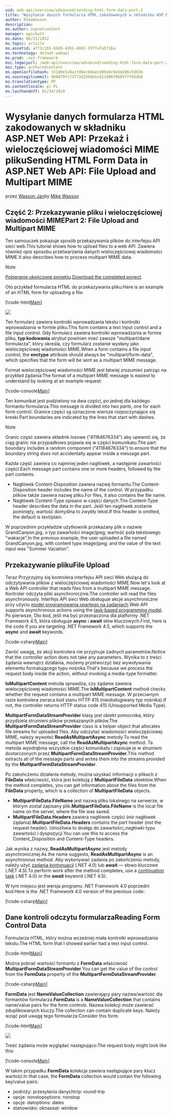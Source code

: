 ```yaml
---
uid: web-api/overview/advanced/sending-html-form-data-part-2
title: "Wysyłanie danych formularza HTML zakodowanych w składniku ASP.NET Web API: Przekaż i wieloczęściowej wiadomości MIME pliku | Dokumentacja firmy Microsoft"
author: MikeWasson
description: 
ms.author: aspnetcontent
manager: wpickett
ms.date: 06/21/2012
ms.topic: article
ms.assetid: a7f3c1b5-69d9-4261-b082-19ffafa5f16a
ms.technology: dotnet-webapi
ms.prod: .net-framework
msc.legacyurl: /web-api/overview/advanced/sending-html-form-data-part-2
msc.type: authoredcontent
ms.openlocfilehash: 331d0e520a1fd8ec84aecd09a9c9e6d286c5893b
ms.sourcegitcommit: 060879fcf3f73d2366b5c811986f8695fff65db8
ms.translationtype: MT
ms.contentlocale: pl-PL
ms.lasthandoff: 01/24/2018
---
```

<a name="sending-html-form-data-in-aspnet-web-api-file-upload-and-multipart-mime"></a><span data-ttu-id="43346-102">Wysyłanie danych formularza HTML zakodowanych w składniku ASP.NET Web API: Przekaż i wieloczęściowej wiadomości MIME pliku</span><span class="sxs-lookup"><span data-stu-id="43346-102">Sending HTML Form Data in ASP.NET Web API: File Upload and Multipart MIME</span></span>
====================
<span data-ttu-id="43346-103">przez [Wasson Jan](https://github.com/MikeWasson)</span><span class="sxs-lookup"><span data-stu-id="43346-103">by [Mike Wasson](https://github.com/MikeWasson)</span></span>

## <a name="part-2-file-upload-and-multipart-mime"></a><span data-ttu-id="43346-104">Część 2: Przekazywanie pliku i wieloczęściowej wiadomości MIME</span><span class="sxs-lookup"><span data-stu-id="43346-104">Part 2: File Upload and Multipart MIME</span></span>

<span data-ttu-id="43346-105">Ten samouczek pokazuje sposób przekazywania plików do interfejsu API sieci web.</span><span class="sxs-lookup"><span data-stu-id="43346-105">This tutorial shows how to upload files to a web API.</span></span> <span data-ttu-id="43346-106">Zawiera również opis sposobu przetwarzania danych wieloczęściowej wiadomości MIME.</span><span class="sxs-lookup"><span data-stu-id="43346-106">It also describes how to process multipart MIME data.</span></span>

> [!NOTE]
> <span data-ttu-id="43346-107">[Pobieranie ukończone projektu](https://code.msdn.microsoft.com/ASPNET-Web-API-File-Upload-a8c0fb0d).</span><span class="sxs-lookup"><span data-stu-id="43346-107">[Download the completed project](https://code.msdn.microsoft.com/ASPNET-Web-API-File-Upload-a8c0fb0d).</span></span>


<span data-ttu-id="43346-108">Oto przykład formularza HTML do przekazywania pliku:</span><span class="sxs-lookup"><span data-stu-id="43346-108">Here is an example of an HTML form for uploading a file:</span></span>

[!code-html[Main](sending-html-form-data-part-2/samples/sample1.html)]

![](sending-html-form-data-part-2/_static/image1.png)

<span data-ttu-id="43346-109">Ten formularz zawiera kontrolki wprowadzania tekstu i kontrolki wprowadzania w formie pliku.</span><span class="sxs-lookup"><span data-stu-id="43346-109">This form contains a text input control and a file input control.</span></span> <span data-ttu-id="43346-110">Gdy formularz zawiera kontrolki wprowadzania w formie pliku, **typ kodowania** atrybut powinien mieć zawsze &quot;multipart/dane formularza&quot;, który określa, czy formularz zostanie wysłany jako wieloczęściowej wiadomości MIME.</span><span class="sxs-lookup"><span data-stu-id="43346-110">When a form contains a file input control, the **enctype** attribute should always be &quot;multipart/form-data&quot;, which specifies that the form will be sent as a multipart MIME message.</span></span>

<span data-ttu-id="43346-111">Format wieloczęściowej wiadomości MIME jest łatwiej zrozumieć patrząc na przykład żądania:</span><span class="sxs-lookup"><span data-stu-id="43346-111">The format of a multipart MIME message is easiest to understand by looking at an example request:</span></span>

[!code-console[Main](sending-html-form-data-part-2/samples/sample2.cmd)]

<span data-ttu-id="43346-112">Ten komunikat jest podzielony na dwa *części*, po jednej dla każdego formantu formularza.</span><span class="sxs-lookup"><span data-stu-id="43346-112">This message is divided into two *parts*, one for each form control.</span></span> <span data-ttu-id="43346-113">Granice części są oznaczone wiersze rozpoczynające się kreski.</span><span class="sxs-lookup"><span data-stu-id="43346-113">Part boundaries are indicated by the lines that start with dashes.</span></span>

> [!NOTE]
> <span data-ttu-id="43346-114">Granic część zawiera składnik losowe (&quot;41184676334&quot;) aby upewnić się, że ciąg granic nie przypadkowo pojawia się w części komunikatu.</span><span class="sxs-lookup"><span data-stu-id="43346-114">The part boundary includes a random component (&quot;41184676334&quot;) to ensure that the boundary string does not accidentally appear inside a message part.</span></span>


<span data-ttu-id="43346-115">Każda część zawiera co najmniej jeden nagłówek, a następnie zawartości części.</span><span class="sxs-lookup"><span data-stu-id="43346-115">Each message part contains one or more headers, followed by the part contents.</span></span>

- <span data-ttu-id="43346-116">Nagłówek Content-Disposition zawiera nazwę formantu.</span><span class="sxs-lookup"><span data-stu-id="43346-116">The Content-Disposition header includes the name of the control.</span></span> <span data-ttu-id="43346-117">W przypadku plików także zawiera nazwę pliku.</span><span class="sxs-lookup"><span data-stu-id="43346-117">For files, it also contains the file name.</span></span>
- <span data-ttu-id="43346-118">Nagłówek Content-Type opisano w części danych.</span><span class="sxs-lookup"><span data-stu-id="43346-118">The Content-Type header describes the data in the part.</span></span> <span data-ttu-id="43346-119">Jeśli ten nagłówek zostanie pominięty, wartość domyślna to zwykły tekst.</span><span class="sxs-lookup"><span data-stu-id="43346-119">If this header is omitted, the default is text/plain.</span></span>

<span data-ttu-id="43346-120">W poprzednim przykładzie użytkownik przekazany plik o nazwie GrandCanyon.jpg, o typ zawartości image/jpeg; wartość pola tekstowego &quot;wakacje&quot;.</span><span class="sxs-lookup"><span data-stu-id="43346-120">In the previous example, the user uploaded a file named GrandCanyon.jpg, with content type image/jpeg; and the value of the text input was &quot;Summer Vacation&quot;.</span></span>

## <a name="file-upload"></a><span data-ttu-id="43346-121">Przekazywanie pliku</span><span class="sxs-lookup"><span data-stu-id="43346-121">File Upload</span></span>

<span data-ttu-id="43346-122">Teraz Przyjrzyjmy się kontrolera interfejsu API sieci Web służącą do odczytywania plików z wieloczęściowej wiadomości MIME.</span><span class="sxs-lookup"><span data-stu-id="43346-122">Now let's look at a Web API controller that reads files from a multipart MIME message.</span></span> <span data-ttu-id="43346-123">Kontroler odczyta pliki asynchronicznie.</span><span class="sxs-lookup"><span data-stu-id="43346-123">The controller will read the files asynchronously.</span></span> <span data-ttu-id="43346-124">Interfejs API sieci Web obsługuje akcje asynchroniczne przy użyciu [model programowania opartego na zadaniach](https://msdn.microsoft.com/library/dd460693.aspx).</span><span class="sxs-lookup"><span data-stu-id="43346-124">Web API supports asynchronous actions using the [task-based programming model](https://msdn.microsoft.com/library/dd460693.aspx).</span></span> <span data-ttu-id="43346-125">Po pierwsze, Oto kod, jeśli ma być przeznaczona dla platformy .NET Framework 4.5, która obsługuje **async** i **await** słów kluczowych.</span><span class="sxs-lookup"><span data-stu-id="43346-125">First, here is the code if you are targeting .NET Framework 4.5, which supports the **async** and **await** keywords.</span></span>

[!code-csharp[Main](sending-html-form-data-part-2/samples/sample3.cs)]

<span data-ttu-id="43346-126">Zwróć uwagę, że akcji kontrolera nie przyjmuje żadnych parametrów.</span><span class="sxs-lookup"><span data-stu-id="43346-126">Notice that the controller action does not take any parameters.</span></span> <span data-ttu-id="43346-127">Wynika to z treści żądania wewnątrz działania, możemy przetworzyć bez wywoływania elementu formatującego typu nośnika.</span><span class="sxs-lookup"><span data-stu-id="43346-127">That's because we process the request body inside the action, without invoking a media-type formatter.</span></span>

<span data-ttu-id="43346-128">**IsMultipartContent** metoda sprawdza, czy żądanie zawiera wieloczęściowej wiadomości MIME.</span><span class="sxs-lookup"><span data-stu-id="43346-128">The **IsMultipartContent** method checks whether the request contains a multipart MIME message.</span></span> <span data-ttu-id="43346-129">W przeciwnym razie kontrolera zwraca kod stanu HTTP 415 (nieobsługiwany typ nośnika).</span><span class="sxs-lookup"><span data-stu-id="43346-129">If not, the controller returns HTTP status code 415 (Unsupported Media Type).</span></span>

<span data-ttu-id="43346-130">**MultipartFormDataStreamProvider** klasy jest obiekt pomocnika, który przydziela strumieni plików przekazanych plików.</span><span class="sxs-lookup"><span data-stu-id="43346-130">The **MultipartFormDataStreamProvider** class is a helper object that allocates file streams for uploaded files.</span></span> <span data-ttu-id="43346-131">Aby odczytać wiadomości wieloczęściowej MIME, należy wywołać **ReadAsMultipartAsync** metody.</span><span class="sxs-lookup"><span data-stu-id="43346-131">To read the multipart MIME message, call the **ReadAsMultipartAsync** method.</span></span> <span data-ttu-id="43346-132">Ta metoda wyodrębnia wszystkie części komunikatu i zapisuje je w strumieni dostarczonych przez **MultipartFormDataStreamProvider**.</span><span class="sxs-lookup"><span data-stu-id="43346-132">This method extracts all of the message parts and writes them into the streams provided by the **MultipartFormDataStreamProvider**.</span></span>

<span data-ttu-id="43346-133">Po zakończeniu działania metody, można uzyskać informacji o plikach z **FileData** właściwość, która jest kolekcją z **MultipartFileData** obiektów.</span><span class="sxs-lookup"><span data-stu-id="43346-133">When the method completes, you can get information about the files from the **FileData** property, which is a collection of **MultipartFileData** objects.</span></span>

- <span data-ttu-id="43346-134">**MultipartFileData.FileName** jest nazwą pliku lokalnego na serwerze, w którym został zapisany plik.</span><span class="sxs-lookup"><span data-stu-id="43346-134">**MultipartFileData.FileName** is the local file name on the server, where the file was saved.</span></span>
- <span data-ttu-id="43346-135">**MultipartFileData.Headers** zawiera nagłówek części (*nie* nagłówek żądania).</span><span class="sxs-lookup"><span data-stu-id="43346-135">**MultipartFileData.Headers** contains the part header (*not* the request header).</span></span> <span data-ttu-id="43346-136">Umożliwia to dostęp do zawartości\_nagłówki typu zawartości i dyspozycji.</span><span class="sxs-lookup"><span data-stu-id="43346-136">You can use this to access the Content\_Disposition and Content-Type headers.</span></span>

<span data-ttu-id="43346-137">Jak wynika z nazwy, **ReadAsMultipartAsync** jest metody asynchronicznej.</span><span class="sxs-lookup"><span data-stu-id="43346-137">As the name suggests, **ReadAsMultipartAsync** is an asynchronous method.</span></span> <span data-ttu-id="43346-138">Aby wykonywać zadania po zakończeniu metody, należy użyć [zadania kontynuacji](https://msdn.microsoft.com/library/ee372288.aspx) (.NET 4.0) lub **await** — słowo kluczowe (.NET 4.5).</span><span class="sxs-lookup"><span data-stu-id="43346-138">To perform work after the method completes, use a [continuation task](https://msdn.microsoft.com/library/ee372288.aspx) (.NET 4.0) or the **await** keyword (.NET 4.5).</span></span>

<span data-ttu-id="43346-139">W tym miejscu jest wersja programu .NET Framework 4.0 poprzedni kod:</span><span class="sxs-lookup"><span data-stu-id="43346-139">Here is the .NET Framework 4.0 version of the previous code:</span></span>

[!code-csharp[Main](sending-html-form-data-part-2/samples/sample4.cs)]

## <a name="reading-form-control-data"></a><span data-ttu-id="43346-140">Dane kontroli odczytu formularza</span><span class="sxs-lookup"><span data-stu-id="43346-140">Reading Form Control Data</span></span>

<span data-ttu-id="43346-141">Formularza HTML, który można wcześniej miała kontrolki wprowadzania tekstu.</span><span class="sxs-lookup"><span data-stu-id="43346-141">The HTML form that I showed earlier had a text input control.</span></span>

[!code-html[Main](sending-html-form-data-part-2/samples/sample5.html)]

<span data-ttu-id="43346-142">Można pobrać wartości formantu z **FormData** właściwość **MultipartFormDataStreamProvider**.</span><span class="sxs-lookup"><span data-stu-id="43346-142">You can get the value of the control from the **FormData** property of the **MultipartFormDataStreamProvider**.</span></span>

[!code-csharp[Main](sending-html-form-data-part-2/samples/sample6.cs?highlight=15)]

<span data-ttu-id="43346-143">**FormData** jest **NameValueCollection** zawierający pary nazwa/wartość dla formantów formularza.</span><span class="sxs-lookup"><span data-stu-id="43346-143">**FormData** is a **NameValueCollection** that contains name/value pairs for the form controls.</span></span> <span data-ttu-id="43346-144">Nazwa kolekcji może zawierać zduplikowanych kluczy.</span><span class="sxs-lookup"><span data-stu-id="43346-144">The collection can contain duplicate keys.</span></span> <span data-ttu-id="43346-145">Należy wziąć pod uwagę tego formularza:</span><span class="sxs-lookup"><span data-stu-id="43346-145">Consider this form:</span></span>

[!code-html[Main](sending-html-form-data-part-2/samples/sample7.html)]

![](sending-html-form-data-part-2/_static/image2.png)

<span data-ttu-id="43346-146">Treść żądania może wyglądać następująco:</span><span class="sxs-lookup"><span data-stu-id="43346-146">The request body might look like this:</span></span>

[!code-console[Main](sending-html-form-data-part-2/samples/sample8.cmd)]

<span data-ttu-id="43346-147">W takim przypadku **FormData** kolekcja zawiera następujące pary klucz wartość:</span><span class="sxs-lookup"><span data-stu-id="43346-147">In that case, the **FormData** collection would contain the following key/value pairs:</span></span>

- <span data-ttu-id="43346-148">podróży: przesyłania danych</span><span class="sxs-lookup"><span data-stu-id="43346-148">trip: round-trip</span></span>
- <span data-ttu-id="43346-149">opcje: nonstop</span><span class="sxs-lookup"><span data-stu-id="43346-149">options: nonstop</span></span>
- <span data-ttu-id="43346-150">opcje: dat</span><span class="sxs-lookup"><span data-stu-id="43346-150">options: dates</span></span>
- <span data-ttu-id="43346-151">stanowisko: okna</span><span class="sxs-lookup"><span data-stu-id="43346-151">seat: window</span></span>
